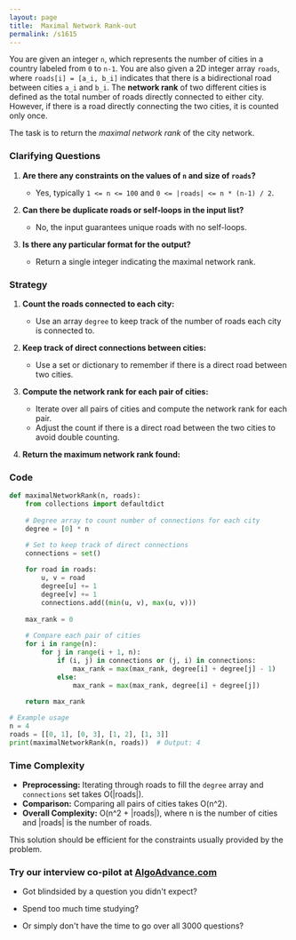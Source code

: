 ```yaml
---
layout: page
title:  Maximal Network Rank-out
permalink: /s1615
---
```


You are given an integer `n`, which represents the number of cities in a country labeled from `0` to `n-1`. You are also given a 2D integer array `roads`, where `roads[i] = [a_i, b_i]` indicates that there is a bidirectional road between cities `a_i` and `b_i`. The **network rank** of two different cities is defined as the total number of roads directly connected to either city. However, if there is a road directly connecting the two cities, it is counted only once. 

The task is to return the *maximal network rank* of the city network.

### Clarifying Questions

1. **Are there any constraints on the values of `n` and size of `roads`?**
   - Yes, typically `1 <= n <= 100` and `0 <= |roads| <= n * (n-1) / 2`.

2. **Can there be duplicate roads or self-loops in the input list?**
   - No, the input guarantees unique roads with no self-loops.

3. **Is there any particular format for the output?**
   - Return a single integer indicating the maximal network rank.

### Strategy

1. **Count the roads connected to each city:**
   - Use an array `degree` to keep track of the number of roads each city is connected to.

2. **Keep track of direct connections between cities:**
   - Use a set or dictionary to remember if there is a direct road between two cities.

3. **Compute the network rank for each pair of cities:**
   - Iterate over all pairs of cities and compute the network rank for each pair.
   - Adjust the count if there is a direct road between the two cities to avoid double counting.

4. **Return the maximum network rank found:**

### Code

```python
def maximalNetworkRank(n, roads):
    from collections import defaultdict
    
    # Degree array to count number of connections for each city
    degree = [0] * n

    # Set to keep track of direct connections
    connections = set()
    
    for road in roads:
        u, v = road
        degree[u] += 1
        degree[v] += 1
        connections.add((min(u, v), max(u, v)))
    
    max_rank = 0
    
    # Compare each pair of cities
    for i in range(n):
        for j in range(i + 1, n):
            if (i, j) in connections or (j, i) in connections:
                max_rank = max(max_rank, degree[i] + degree[j] - 1)
            else:
                max_rank = max(max_rank, degree[i] + degree[j])
    
    return max_rank

# Example usage
n = 4
roads = [[0, 1], [0, 3], [1, 2], [1, 3]]
print(maximalNetworkRank(n, roads))  # Output: 4
```

### Time Complexity

- **Preprocessing:** Iterating through roads to fill the `degree` array and `connections` set takes O(|roads|).
- **Comparison:** Comparing all pairs of cities takes O(n^2).
- **Overall Complexity:** O(n^2 + |roads|), where n is the number of cities and |roads| is the number of roads.

This solution should be efficient for the constraints usually provided by the problem.


### Try our interview co-pilot at [AlgoAdvance.com](https://algoAdvance.com)

- Got blindsided by a question you didn't expect?

- Spend too much time studying?

- Or simply don't have the time to go over all 3000 questions?


